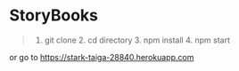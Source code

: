 # StoryBooks

>   1. git clone
    2. cd directory
    3. npm install
    4. npm start 

or go to https://stark-taiga-28840.herokuapp.com
